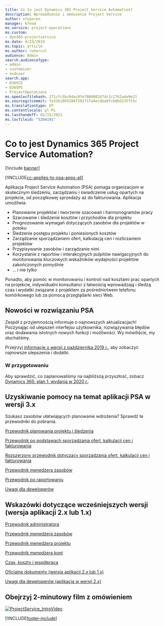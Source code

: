 ```yaml
---
title: Co to jest Dynamics 365 Project Service Automation?
description: Wprowadzenie i omówienie Project Service
author: stsporen
manager: kfend
ms.service: project-operations
ms.custom:
- dyn365-projectservice
ms.date: 9/23/2019
ms.topic: article
ms.author: ruhercul
audience: Admin
search.audienceType:
- admin
- customizer
- enduser
search.app:
- D365CE
- D365PS
- ProjectOperations
ms.openlocfilehash: 371cfc5bc04ac0fe780400247dc1c1762ade9e21
ms.sourcegitcommit: fa32b1893286f20271fa4ec4be8fc68bd135f53c
ms.translationtype: HT
ms.contentlocale: pl-PL
ms.lasthandoff: 02/15/2021
ms.locfileid: "5284191"
---
```

# <a name="what-is-dynamics-365-project-service-automation"></a>Co to jest Dynamics 365 Project Service Automation?

[!include [banner](../includes/psa-now-project-operations.md)]

[!INCLUDE[cc-applies-to-psa-apps-all](../includes/cc-applies-to-psa-apps-all.md)]

Aplikacja Project Service Automation (PSA) pomaga organizacjom w skutecznym śledzeniu, zarządzaniu i świadczenie usług opartych na projekcie, od początkowej sprzedaży aż do fakturowania. Aplikacja umożliwia:

- Planowanie projektów i tworzenie szacowań i harmonogramów pracy
- Szacowanie i śledzenie kosztów i przychodów dla projektu
- Prognozowanie wymagań dotyczących zasobów dla projektów w potoku
- Śledzenie postępu projektu i poniesionych kosztów
- Zarządzanie sporządzaniem ofert, kalkulacją cen i rozliczaniem projektów
- Przypisywanie zasobów i zarządzanie nimi
- Korzystanie z raportów i interakcyjnych pulpitów nawigacyjnych do monitorowania kluczowych wskaźników wydajności projektów zakończonych pomyślnie
- ... i nie tylko

Ponadto, aby pomóc w monitorowaniu i kontroli nad kosztami prac opartych na projekcie, indywidualni konsultanci z łatwością wprowadzają i śledzą czas i wydatki związane z projektem za pośrednictwem telefonu komórkowego lub za pomocą przeglądarki sieci Web.

## <a name="whats-new-in-psa"></a>Nowości w rozwiązaniu PSA
Zespół z przyjemnością informuje o najnowszych aktualizacjach! Poczynając od ulepszeń interfejsu użytkownika, rozwiązywania błędów oraz dodawania istotnych nowych funkcji i możliwości. Wy mówiliście, my słuchaliśmy.

Przejrzyj [informacje o wersji z października 2019 r.](https://docs.microsoft.com/dynamics365-release-plan/2019wave2/index), aby zobaczyć najnowsze ulepszenia i dodatki.

### <a name="in-development"></a>W przygotowaniu
Aby sprawdzić, co zaplanowaliśmy na najbliższą przyszłość, zobacz [Dynamics 365: plan 1. wydania w 2020 r.](https://docs.microsoft.com/dynamics365-release-plan/2020wave1/index).

## <a name="get-help-with-psa-version-3x"></a>Uzyskiwanie pomocy na temat aplikacji PSA w wersji 3.x
Szukasz zasobów ułatwiających planowanie wdrożenia? Sprawdź te przewodniki do pobrania.

 [Przewodnik planowania projektu i śledzenia](../psa/implementation-guides/project-planning-tracking.md)

 [Przewodnik po podstawach sporządzania ofert, kalkulacji cen i fakturowania](../psa/implementation-guides/begin-quoting-pricing-billing.md)

 [Rozszerzony przewodnik dotyczący sporządzania ofert, kalkulacji cen i fakturowania](../psa/implementation-guides/adv-quoting-pricing-billing.md)

 [Przewodnik menedżera zasobów](../psa/implementation-guides/resource-management-guide.md)

 [Przewodnik po raportowaniu](../psa/implementation-guides/reporting-guide.md)

 [Uwagi dla deweloperów](../psa/developer-guides/overview-dev-notes-v3.x.md)

## <a name="guidance-for-earlier-versions-app-version-2x-or-1x"></a>Wskazówki dotyczące wcześniejszych wersji (wersja aplikacji 2.x lub 1.x)
 [Przewodnik administratora](../psa/admin-guide.md)

 [Przewodnik menedżera zasobów](../psa/resource-manager-guide.md)

 [Przewodnik menedżera projektu](../psa/project-manager-guide.md)

 [Przewodnik menedżera kont](../psa/account-manager-guide.md)

 [Czas, koszty i współpraca](../psa/time-expense-collaboration-guide.md)

 [Oficjalne dokumenty (wersja aplikacji 2.x lub 1.x)](../psa/white-papers.md)

 [Uwagi dla deweloperów (aplikacja w wersji 2.x)](../psa/developer-guides/add-custom-qoi-forms-v2.x.md)

 ## <a name="watch-a-2-minute-overview-video"></a>Obejrzyj 2-minutowy film z omówieniem
 <a name="heroArea"></a> [![ProjectService_IntroVideo](../psa/media/project-service-intro-video.png "ProjectService_IntroVideo")](https://go.microsoft.com/fwlink/p/?LinkId=799457)




[!INCLUDE[footer-include](../includes/footer-banner.md)]
